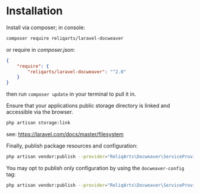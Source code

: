 # Installation

Install via composer; in console: 
```bash
composer require reliqarts/laravel-docweaver
``` 
or require in *composer.json*:
```json
{
    "require": {
        "reliqarts/laravel-docweaver": "^2.0"
    }
}
```
then run `composer update` in your terminal to pull it in.

Ensure that your applications public storage directory is linked and accessible via the browser.

```bash 
php artisan storage:link
```
see: https://laravel.com/docs/master/filesystem

Finally, publish package resources and configuration:

```bash
php artisan vendor:publish --provider="ReliqArts\Docweaver\ServiceProvider"
``` 

You may opt to publish only configuration by using the `docweaver-config` tag:

```bash
php artisan vendor:publish --provider="ReliqArts\Docweaver\ServiceProvider" --tag="docweaver-config"
``` 
